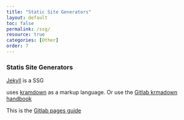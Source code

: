 ```yaml
---
title: "Static Site Generators"
layout: default
toc: false
permalink: /ssg/
resource: true
categories: [Other]
order: 7
---
```


### Statis Site Generators
[Jekyll](https://jekyllrb.com/) is a SSG

uses [kramdown](https://kramdown.gettalong.org/quickref.html) as a markup language. 
Or use the [Gitlab krmadown handbook](https://about.gitlab.com/handbook/markdown-guide/)

This is the [Gitlab pages guide](https://docs.gitlab.com/ee/user/project/pages/)
